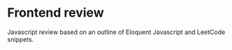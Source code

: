 # Frontend review

Javascript review based on an outline of Eloquent Javascript and LeetCode snippets.
